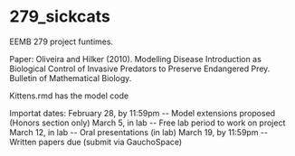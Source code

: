 # 279_sickcats

EEMB 279 project funtimes. 

Paper: Oliveira and Hilker (2010). Modelling Disease Introduction as Biological Control of Invasive Predators to Preserve Endangered Prey. Bulletin of Mathematical Biology. 

Kittens.rmd has the model code


Importat dates:
February 28, by 11:59pm -- Model extensions proposed (Honors section only)
March 5, in lab -- Free lab period to work on project
March 12, in lab -- Oral presentations (in lab)
March 19, by 11:59pm -- Written papers due (submit via GauchoSpace) 

